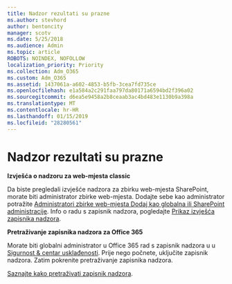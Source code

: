 ```yaml
---
title: Nadzor rezultati su prazne
ms.author: stevhord
author: bentoncity
manager: scotv
ms.date: 5/25/2018
ms.audience: Admin
ms.topic: article
ROBOTS: NOINDEX, NOFOLLOW
localization_priority: Priority
ms.collection: Adm_O365
ms.custom: Adm_O365
ms.assetid: 1437061a-a602-4853-b5fb-3cea7fd735ce
ms.openlocfilehash: e1a584a2c291faa797da80171a6594bd2f396a02
ms.sourcegitcommit: d6ea5e9458a2b8ceaab3ac4bd483e1130b9a398a
ms.translationtype: MT
ms.contentlocale: hr-HR
ms.lasthandoff: 01/15/2019
ms.locfileid: "28280561"
---
```

# <a name="auditing-results-are-blank"></a>Nadzor rezultati su prazne

 **Izvješća o nadzoru za web-mjesta classic**
  
Da biste pregledali izvješće nadzora za zbirku web-mjesta SharePoint, morate biti administrator zbirke web-mjesta. Dodajte sebe kao administrator potražite [Administratori zbirke web-mjesta Dodaj kao globalna ili SharePoint administracije](https://go.microsoft.com/fwlink/?linkid=869390). Info o radu s zapisnik nadzora, pogledajte [Prikaz izvješća zapisnika nadzora](https://go.microsoft.com/fwlink/?linkid=395237). 
  
 **Pretraživanje zapisnika nadzora za Office 365**
  
Morate biti globalni administrator u Office 365 rad s zapisnik nadzora u u [Sigurnost &amp; centar usklađenosti](https://protection.office.com). Prije nego počnete, uključite zapisnik nadzora. Zatim pokrenite pretraživanje zapisnika nadzora. 
  
[Saznajte kako pretraživati zapisnik nadzora](https://go.microsoft.com/fwlink/?linkid=708432).
  

